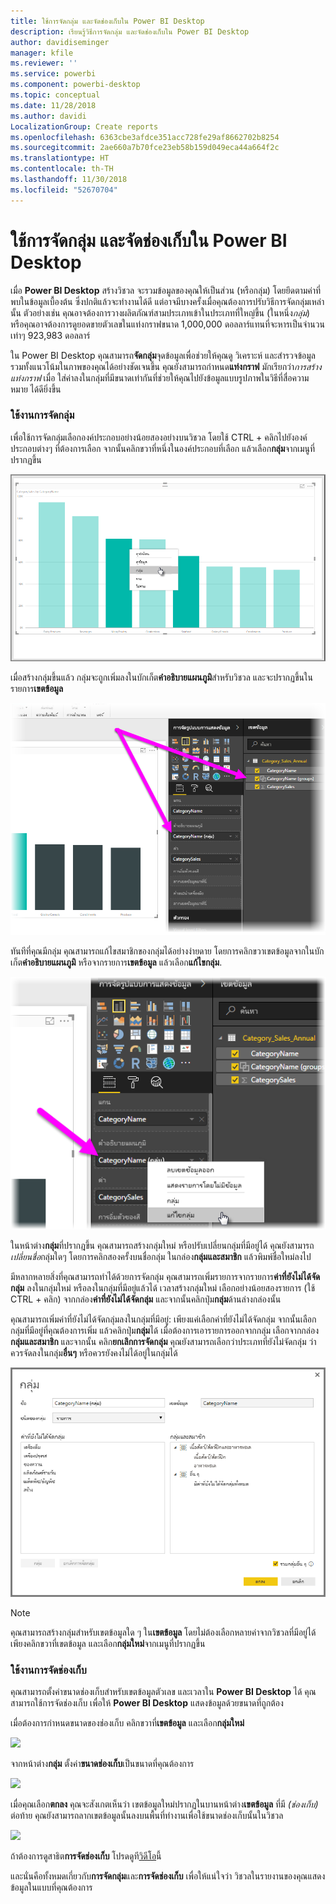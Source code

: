 ```yaml
---
title: ใช้การจัดกลุ่ม และจัดช่องเก็บใน Power BI Desktop
description: เรียนรู้วิธีการจัดกลุ่ม และจัดช่องเก็บใน Power BI Desktop
author: davidiseminger
manager: kfile
ms.reviewer: ''
ms.service: powerbi
ms.component: powerbi-desktop
ms.topic: conceptual
ms.date: 11/28/2018
ms.author: davidi
LocalizationGroup: Create reports
ms.openlocfilehash: 6363cbe3afdce351acc728fe29af8662702b8254
ms.sourcegitcommit: 2ae660a7b70fce23eb58b159d049eca44a664f2c
ms.translationtype: HT
ms.contentlocale: th-TH
ms.lasthandoff: 11/30/2018
ms.locfileid: "52670704"
---
```

# <a name="use-grouping-and-binning-in-power-bi-desktop"></a>ใช้การจัดกลุ่ม และจัดช่องเก็บใน Power BI Desktop
เมื่อ **Power BI Desktop** สร้างวิชวล จะรวมข้อมูลของคุณให้เป็นส่วน (หรือกลุ่ม) โดยยึดตามค่าที่พบในข้อมูลเบื้องต้น ซึ่งปกติแล้วจะทำงานได้ดี แต่อาจมีบางครั้งเมื่อคุณต้องการปรับวิธีการจัดกลุ่มเหล่านั้น ตัวอย่างเช่น คุณอาจต้องการวางผลิตภัณฑ์สามประเภทเข้าในประเภทที่ใหญ่ขึ้น (ในหนึ่ง*กลุ่ม*) หรือคุณอาจต้องการดูยอดขายตัวเลขในแท่งกราฟขนาด 1,000,000 ดอลลาร์แทนที่จะหารเป็นจำนวนเท่าๆ 923,983 ดอลลาร์

ใน Power BI Desktop คุณสามารถ**จัดกลุ่ม**จุดข้อมูลเพื่อช่วยให้คุณดู วิเคราะห์ และสำรวจข้อมูล รวมทั้งแนวโน้มในภาพของคุณได้อย่างชัดเจนขึ้น คุณยังสามารถกำหนด**แท่งกราฟ** มักเรียกว่า*การสร้างแท่งกราฟ* เมื่อ ใส่ค่าลงในกลุ่มที่มีขนาดเท่ากันที่ช่วยให้คุณไปยังข้อมูลแบบรูปภาพในวิธีที่สื่อความหมาย ได้ดียิ่งขึ้น

### <a name="using-grouping"></a>ใช้งานการจัดกลุ่ม
เพื่อใช้การจัดกลุ่มเลือกองค์ประกอบอย่างน้อยสองอย่างบนวิชวล โดยใช้ CTRL + คลิกไปยังองค์ประกอบต่างๆ ที่ต้องการเลือก จากนั้นคลิกขวาที่หนึ่งในองค์ประกอบที่เลือก แล้วเลือก**กลุ่ม**จากเมนูที่ปรากฏขึ้น

![](media/desktop-grouping-and-binning/grouping-binning_1.png)

เมื่อสร้างกลุ่มขึ้นแล้ว กลุ่มจะถูกเพิ่มลงในบักเก็ต**คำอธิบายแผนภูมิ**สำหรับวิชวล และจะปรากฏขึ้นในรายการ**เขตข้อมูล**

![](media/desktop-grouping-and-binning/grouping-binning_2.png)

ทันทีที่คุณมีกลุ่ม คุณสามารถแก้ไขสมาชิกของกลุ่มได้อย่างง่ายดาย โดยการคลิกขวาเขตข้อมูลจากในบักเก็ต**คำอธิบายแผนภูมิ** หรือจากรายการ**เขตข้อมูล** แล้วเลือก**แก้ไขกลุ่ม**.

![](media/desktop-grouping-and-binning/grouping-binning_3.png)

ในหน้าต่าง**กลุ่ม**ที่ปรากฎขึ้น คุณสามารถสร้างกลุ่มใหม่ หรือปรับเปลี่ยนกลุ่มที่มีอยู่ได้ คุณยังสามารถ*เปลี่ยนชื่อ*กลุ่มใดๆ โดยการคลิกสองครั้งบนชื่อกลุ่ม ในกล่อง**กลุ่มและสมาชิก** แล้วพิมพ์ชื่อใหม่ลงไป

มีหลากหลายสิ่งที่คุณสามารถทำได้ด้วยการจัดกลุ่ม คุณสามารถเพิ่มรายการจากรายการ**ค่าที่ยังไม่ได้จัดกลุ่ม** ลงในกลุ่มใหม่ หรือลงในกลุ่มที่มีอยู่แล้วได้ เวลาสร้างกลุ่มใหม่ เลือกอย่างน้อยสองรายการ (ใช้ CTRL + คลิก) จากกล่อง**ค่าที่ยังไม่ได้จัดกลุ่ม** และจากนั้นคลิกปุ่ม**กลุ่ม**ด้านล่างกล่องนั้น

คุณสามารถเพิ่มค่าที่ยังไม่ได้จัดกลุ่มลงในกลุ่มที่มีอยู่: เพียงแค่เลือกค่าที่ยังไม่ได้จัดกลุ่ม จากนั้นเลือกกลุ่มที่มีอยู่ที่คุณต้องการเพิ่ม แล้วคลิกปุ่ม**กลุ่ม**ได้ เมื่อต้องการเอารายการออกจากกลุ่ม เลือกจากกล่อง**กลุ่มและสมาชิก** และจากนั้น คลิก**ยกเลิกการจัดกลุ่ม** คุณยังสามารถเลือกว่าประเภทที่ยังไม่จัดกลุ่ม ว่าควรจัดลงในกลุ่ม**อื่นๆ** หรือควรยังคงไม่ได้อยู่ในกลุ่มได้

![](media/desktop-grouping-and-binning/grouping-binning_4.png)

> [!NOTE]
> คุณสามารถสร้างกลุ่มสำหรับเขตข้อมูลใด ๆ ใน**เขตข้อมูล** โดยไม่ต้องเลือกหลายค่าจากวิชวลที่มีอยู่ได้ เพียงคลิกขวาที่เขตข้อมูล และเลือก**กลุ่มใหม่**จากเมนูที่ปรากฏขึ้น
> 
> 

### <a name="using-binning"></a>ใช้งานการจัดช่องเก็บ
คุณสามารถตั้งค่าขนาดช่องเก็บสำหรับเขตข้อมูลตัวเลข และเวลาใน **Power BI Desktop** ได้ คุณสามารถใช้การจัดช่องเก็บ เพื่อให้ **Power BI Desktop** แสดงข้อมูลด้วยขนาดที่ถูกต้อง

เมื่อต้องการกำหนดขนาดของช่องเก็บ คลิกขวาที่**เขตข้อมูล** และเลือก**กลุ่มใหม่**

![](media/desktop-grouping-and-binning/grouping-binning_5.png)

จากหน้าต่าง**กลุ่ม** ตั้งค่า**ขนาดช่องเก็บ**เป็นขนาดที่คุณต้องการ

![](media/desktop-grouping-and-binning/grouping-binning_6.png)

เมื่อคุณเลือก**ตกลง** คุณจะสังเกตเห็นว่า เขตข้อมูลใหม่ปรากฏในบานหน้าต่าง**เขตข้อมูล** ที่มี *(ช่องเก็บ)* ต่อท้าย คุณยังสามารถลากเขตข้อมูลนั้นลงบนพื้นที่ทำงานเพื่อใช้ขนาดช่องเก็บนั้นในวิชวล

![](media/desktop-grouping-and-binning/grouping-binning_7.png)

ถ้าต้องการดูสาธิต**การจัดช่องเก็บ** โปรดดูที[วิดีโอ](https://www.youtube.com/watch?v=BRvdZSfO0DY)นี้

และนั่นคือทั้งหมดเกี่ยวกับ**การจัดกลุ่ม**และ**การจัดช่องเก็บ** เพื่อให้แน่ใจว่า วิชวลในรายงานของคุณแสดงข้อมูลในแบบที่คุณต้องการ

